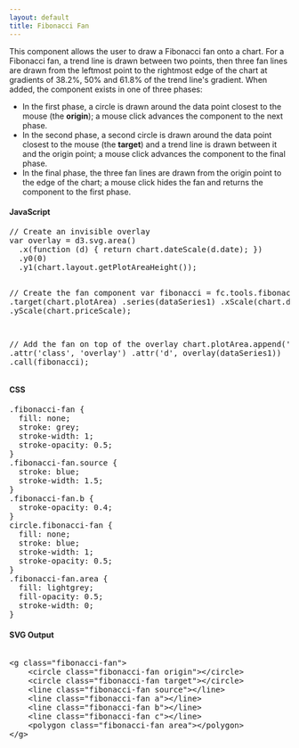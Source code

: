 ```yaml
---
layout: default
title: Fibonacci Fan
---
```


This component allows the user to draw a Fibonacci fan onto a chart.
For a Fibonacci fan, a trend line is drawn between two points, then three fan lines are drawn from the leftmost point to the rightmost edge of the chart at gradients of 38.2%, 50% and 61.8% of the trend line's gradient.
When added, the component exists in one of three phases:

* In the first phase, a circle is drawn around the data point closest to the mouse (the **origin**); a mouse click advances the component to the next phase.
* In the second phase, a second circle is drawn around the data point closest to the mouse (the **target**) and a trend line is drawn between it and the origin point; a mouse click advances the component to the final phase.
* In the final phase, the three fan lines are drawn from the origin point to the edge of the chart; a mouse click hides the fan and returns the component to the first phase.

<div id="example_fibonaccifan" class="chart"> </div>

<div class="tabs">
  <div>
    <h4>JavaScript</h4>
<pre>
// Create an invisible overlay
var overlay = d3.svg.area()
  .x(function (d) { return chart.dateScale(d.date); })
  .y0(0)
  .y1(chart.layout.getPlotAreaHeight());

// Create the fan component
var fibonacci = fc.tools.fibonacciFan()
  .target(chart.plotArea)
  .series(dataSeries1)
  .xScale(chart.dateScale)
  .yScale(chart.priceScale);

// Add the fan on top of the overlay
chart.plotArea.append('path')
  .attr('class', 'overlay')
  .attr('d', overlay(dataSeries1))
  .call(fibonacci);
</pre>
  </div>
  <div>
    <h4>CSS</h4>
<pre>
.fibonacci-fan {
  fill: none;
  stroke: grey;
  stroke-width: 1;
  stroke-opacity: 0.5;
}
.fibonacci-fan.source {
  stroke: blue;
  stroke-width: 1.5;
}
.fibonacci-fan.b {
  stroke-opacity: 0.4;
}
circle.fibonacci-fan {
  fill: none;
  stroke: blue;
  stroke-width: 1;
  stroke-opacity: 0.5;
}
.fibonacci-fan.area {
  fill: lightgrey;
  fill-opacity: 0.5;
  stroke-width: 0;
}
</pre>
  </div>
  <div>
    <h4>SVG Output</h4>
<xmp>
<g class="fibonacci-fan">
	<circle class="fibonacci-fan origin"></circle>
	<circle class="fibonacci-fan target"></circle>
	<line class="fibonacci-fan source"></line>
	<line class="fibonacci-fan a"></line>
	<line class="fibonacci-fan b"></line>
	<line class="fibonacci-fan c"></line>
	<polygon class="fibonacci-fan area"></polygon>
</g>
</xmp>
  </div>
</div>

<script type="text/javascript">
(function(){
  var chart = createPlotArea(dataSeries1, '#example_fibonaccifan');

  // Create the OHLC series
  var ohlc = fc.series.ohlc()
    .xScale(chart.dateScale)
    .yScale(chart.priceScale);

  // Add the primary OHLC series
  chart.plotArea.selectAll('.series').remove();
  chart.plotArea.append('g')
    .attr('class', 'series')
    .datum(dataSeries1)
    .call(ohlc);

  // Create an invisible overlay
  var overlay = d3.svg.area()
    .x(function (d) { return chart.dateScale(d.date); })
    .y0(0)
    .y1(chart.layout.getPlotAreaHeight());

  // Create the fan component
  var fibonacci = fc.tools.fibonacciFan()
    .target(chart.plotArea)
    .series(dataSeries1)
    .xScale(chart.dateScale)
    .yScale(chart.priceScale);

  // Add the fan on top of the overlay
  chart.plotArea.append('path')
    .attr('class', 'overlay')
    .attr('d', overlay(dataSeries1))
    .call(fibonacci);
}());
</script>
